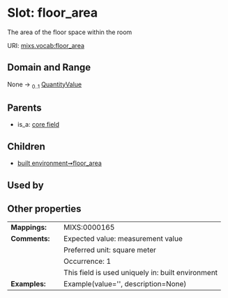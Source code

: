 
# Slot: floor_area


The area of the floor space within the room

URI: [mixs.vocab:floor_area](https://w3id.org/mixs/vocab/floor_area)


## Domain and Range

None &#8594;  <sub>0..1</sub> [QuantityValue](QuantityValue.md)

## Parents

 *  is_a: [core field](core_field.md)

## Children

 *  [built environment➞floor_area](built_environment_floor_area.md)

## Used by


## Other properties

|  |  |  |
| --- | --- | --- |
| **Mappings:** | | MIXS:0000165 |
| **Comments:** | | Expected value: measurement value |
|  | | Preferred unit: square meter |
|  | | Occurrence: 1 |
|  | | This field is used uniquely in: built environment |
| **Examples:** | | Example(value='', description=None) |

